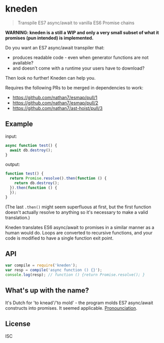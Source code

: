 kneden
======

> Transpile ES7 async/await to vanilla ES6 Promise chains

**WARNING: kneden is a still a WIP and only a very small subset of what it promises (pun intended) is implemented.**

Do you want an ES7 async/await transpiler that:

- produces readable code - even when generator functions are not available?
- and doesn't come with a runtime your users have to download?

Then look no further! Kneden can help you.

Requires the following PRs to be merged in dependencies to work:

- https://github.com/nathan7/esmap/pull/1
- https://github.com/nathan7/esmap/pull/2
- https://github.com/nathan7/ast-hoist/pull/3

Example
-------

input:
```js
async function test() {
  await db.destroy();
}
```

output:
```js
function test() {
  return Promise.resolve().then(function () {
    return db.destroy();
  }).then(function () {
  });
}
```

(The last ``.then()`` might seem superfluous at first, but the first function
doesn't actually resolve to anything so it's necessary to make a valid
translation.)

Kneden translates ES6 async/await to promises in a similar manner as a human
would do. Loops are converted to recursive functions, and your code is modified
to have a single function exit point.

API
---

```js
var compile = require('kneden');
var resp = compile('async function () {}');
console.log(resp); // function () {return Promise.resolve(); }
```

What's up with the name?
------------------------

It's Dutch for 'to knead'/'to mold' - the program molds ES7 async/await
constructs into promises. It seemed applicable. [Pronounciation](https://upload.wikimedia.org/wikipedia/commons/0/0e/Nl-kneden.ogg).

License
-------

ISC

